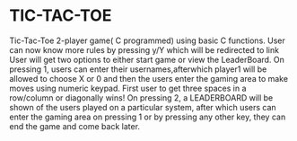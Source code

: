 # TIC-TAC-TOE
Tic-Tac-Toe 2-player game( C programmed) 
using basic C functions.
User can now know more rules by pressing 
y/Y which will be redirected to link
User will get two options to either start
 game or view the LeaderBoard.
On pressing 1, users can enter their 
usernames,afterwhich player1 will be 
allowed to choose X or 0 and then the 
users enter the gaming area to make moves
 using numeric keypad.
First user to get three spaces in a 
row/column or diagonally wins!
On pressing 2, a LEADERBOARD will be 
shown of the users played on a particular 
system, after which users can enter the 
gaming area on pressing 1 or by pressing 
any other key, they can end the game and 
come back later.
